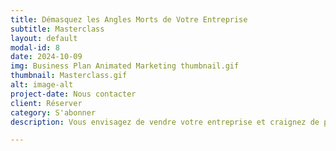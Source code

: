 ```yaml
---
title: Démasquez les Angles Morts de Votre Entreprise
subtitle: Masterclass
layout: default
modal-id: 8
date: 2024-10-09
img: Business Plan Animated Marketing thumbnail.gif
thumbnail: Masterclass.gif
alt: image-alt
project-date: Nous contacter
client: Réserver
category: S'abonner
description: Vous envisagez de vendre votre entreprise et craignez de passer à côté de points cruciaux ? Ce masterclass vous aide à identifier et combler les angles morts qui pourraient nuire à sa valeur. Découvrez comment faire un bilan complet de votre activité, anticiper les questions des acheteurs et maximiser votre potentiel de vente.

---
```

